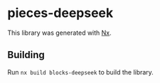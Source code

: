 # pieces-deepseek

This library was generated with [Nx](https://nx.dev).

## Building

Run `nx build blocks-deepseek` to build the library.
